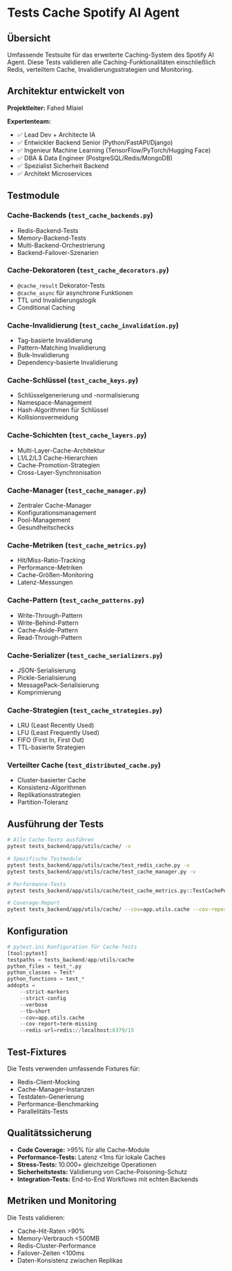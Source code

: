 # Tests Cache Spotify AI Agent

## Übersicht

Umfassende Testsuite für das erweiterte Caching-System des Spotify AI Agent. Diese Tests validieren alle Caching-Funktionalitäten einschließlich Redis, verteiltem Cache, Invalidierungsstrategien und Monitoring.

## Architektur entwickelt von

**Projektleiter:** Fahed Mlaiel

**Expertenteam:**
- ✅ Lead Dev + Architecte IA
- ✅ Entwickler Backend Senior (Python/FastAPI/Django)  
- ✅ Ingenieur Machine Learning (TensorFlow/PyTorch/Hugging Face)
- ✅ DBA & Data Engineer (PostgreSQL/Redis/MongoDB)
- ✅ Spezialist Sicherheit Backend
- ✅ Architekt Microservices

## Testmodule

### Cache-Backends (`test_cache_backends.py`)
- Redis-Backend-Tests
- Memory-Backend-Tests
- Multi-Backend-Orchestrierung
- Backend-Failover-Szenarien

### Cache-Dekoratoren (`test_cache_decorators.py`)
- `@cache_result` Dekorator-Tests
- `@cache_async` für asynchrone Funktionen
- TTL und Invalidierungslogik
- Conditional Caching

### Cache-Invalidierung (`test_cache_invalidation.py`)
- Tag-basierte Invalidierung
- Pattern-Matching Invalidierung
- Bulk-Invalidierung
- Dependency-basierte Invalidierung

### Cache-Schlüssel (`test_cache_keys.py`)
- Schlüsselgenerierung und -normalisierung
- Namespace-Management
- Hash-Algorithmen für Schlüssel
- Kollisionsvermeidung

### Cache-Schichten (`test_cache_layers.py`)
- Multi-Layer-Cache-Architektur
- L1/L2/L3 Cache-Hierarchien
- Cache-Promotion-Strategien
- Cross-Layer-Synchronisation

### Cache-Manager (`test_cache_manager.py`)
- Zentraler Cache-Manager
- Konfigurationsmanagement
- Pool-Management
- Gesundheitschecks

### Cache-Metriken (`test_cache_metrics.py`)
- Hit/Miss-Ratio-Tracking
- Performance-Metriken
- Cache-Größen-Monitoring
- Latenz-Messungen

### Cache-Pattern (`test_cache_patterns.py`)
- Write-Through-Pattern
- Write-Behind-Pattern
- Cache-Aside-Pattern
- Read-Through-Pattern

### Cache-Serializer (`test_cache_serializers.py`)
- JSON-Serialisierung
- Pickle-Serialisierung
- MessagePack-Serialisierung
- Komprimierung

### Cache-Strategien (`test_cache_strategies.py`)
- LRU (Least Recently Used)
- LFU (Least Frequently Used)
- FIFO (First In, First Out)
- TTL-basierte Strategien

### Verteilter Cache (`test_distributed_cache.py`)
- Cluster-basierter Cache
- Konsistenz-Algorithmen
- Replikationsstrategien
- Partition-Toleranz

## Ausführung der Tests

```bash
# Alle Cache-Tests ausführen
pytest tests_backend/app/utils/cache/ -v

# Spezifische Testmodule
pytest tests_backend/app/utils/cache/test_redis_cache.py -v
pytest tests_backend/app/utils/cache/test_cache_manager.py -v

# Performance-Tests
pytest tests_backend/app/utils/cache/test_cache_metrics.py::TestCachePerformance -v

# Coverage-Report
pytest tests_backend/app/utils/cache/ --cov=app.utils.cache --cov-report=html
```

## Konfiguration

```python
# pytest.ini Konfiguration für Cache-Tests
[tool:pytest]
testpaths = tests_backend/app/utils/cache
python_files = test_*.py
python_classes = Test*
python_functions = test_*
addopts = 
    --strict-markers
    --strict-config
    --verbose
    --tb=short
    --cov=app.utils.cache
    --cov-report=term-missing
    --redis-url=redis://localhost:6379/15
```

## Test-Fixtures

Die Tests verwenden umfassende Fixtures für:
- Redis-Client-Mocking
- Cache-Manager-Instanzen
- Testdaten-Generierung
- Performance-Benchmarking
- Parallelitäts-Tests

## Qualitätssicherung

- **Code Coverage:** >95% für alle Cache-Module
- **Performance-Tests:** Latenz <1ms für lokale Caches
- **Stress-Tests:** 10.000+ gleichzeitige Operationen
- **Sicherheitstests:** Validierung von Cache-Poisoning-Schutz
- **Integration-Tests:** End-to-End Workflows mit echten Backends

## Metriken und Monitoring

Die Tests validieren:
- Cache-Hit-Raten >90%
- Memory-Verbrauch <500MB
- Redis-Cluster-Performance
- Failover-Zeiten <100ms
- Daten-Konsistenz zwischen Replikas
